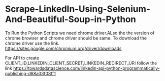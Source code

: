 # Scrape-LinkedIn-Using-Selenium-And-Beautiful-Soup-in-Python

To Run the Python Scripts we need chrome driver.ALso the the version of chrome browser and chrome driver should be same.
To download the chrome driver use the  link.
https://sites.google.com/chromium.org/driver/downloads


For API to create CLIENT_ID,LINKEDIN_CLIENT_SECRET,LINKEDIN_REDIRECT_URI follow the link
https://towardsdatascience.com/linkedin-api-python-programmatically-publishing-d88a03f08ff1
